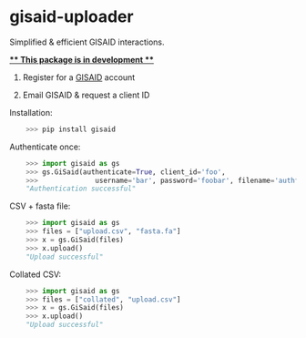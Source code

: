 # gisaid-uploader
 Simplified & efficient GISAID interactions.

<u><b>** This package is in development **</b></u>  


1. Register for a [GISAID](https://www.gisaid.org/registration/register/) account

2. Email GISAID & request a client ID  


Installation:
```python
    >>> pip install gisaid
```

Authenticate once: 

```python
    >>> import gisaid as gs
    >>> gs.GiSaid(authenticate=True, client_id='foo',
    >>>              username='bar', password='foobar', filename='authfile.json')
    "Authentication successful"
```


CSV + fasta file:

```python
    >>> import gisaid as gs
    >>> files = ["upload.csv", "fasta.fa"]
    >>> x = gs.GiSaid(files)
    >>> x.upload()
    "Upload successful"
```


Collated CSV:

```python
    >>> import gisaid as gs
    >>> files = ["collated", "upload.csv"]
    >>> x = gs.GiSaid(files)
    >>> x.upload()
    "Upload successful"
```
